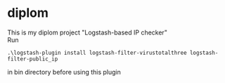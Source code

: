 # diplom

This is my diplom project "Logstash-based IP checker"  
Run 

    .\logstash-plugin install logstash-filter-virustotalthree logstash-filter-public_ip

in bin directory before using this plugin
